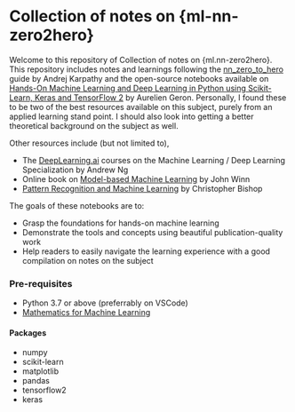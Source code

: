 # Collection of notes on {ml-nn-zero2hero}

Welcome to this repository of Collection of notes on {ml.nn-zero2hero}. This repository includes notes and learnings following the [nn_zero_to_hero](https://www.youtube.com/playlist?list=PLAqhIrjkxbuWI23v9cThsA9GvCAUhRvKZ) guide by Andrej Karpathy and the open-source notebooks available on [Hands-On Machine Learning and Deep Learning in Python using Scikit-Learn, Keras and TensorFlow 2](https://github.com/ageron/handson-ml3) by Aurelien Geron. Personally, I found these to be two of the best resources available on this subject, purely from an applied learning stand point. I should also look into getting a better theoretical background on the subject as well. 

Other resources include (but not limited to),
- The [DeepLearning.ai](https://deeplearning.ai/) courses on the Machine Learning / Deep Learning Specialization by Andrew Ng
- Online book on [Model-based Machine Learning](https://mbmlbook.com/) by John Winn
- [Pattern Recognition and Machine Learning](https://www.microsoft.com/en-us/research/uploads/prod/2006/01/Bishop-Pattern-Recognition-and-Machine-Learning-2006.pdf) by Christopher Bishop

The goals of these notebooks are to:

* Grasp the foundations for hands-on machine learning
* Demonstrate the tools and concepts using beautiful publication-quality work
* Help readers to easily navigate the learning experience with a good compilation on notes on the subject

### Pre-requisites

- Python 3.7 or above (preferrably on VSCode)
- [Mathematics for Machine Learning](https://mml-book.github.io/book/mml-book.pdf)

#### Packages

- numpy
- scikit-learn
- matplotlib
- pandas
- tensorflow2
- keras
